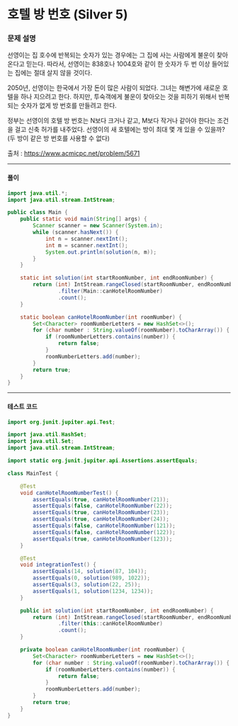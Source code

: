# 호텔 방 번호 (Silver 5)

### 문제 설명

선영이는 집 호수에 반복되는 숫자가 있는 경우에는 그 집에 사는 사람에게 불운이 찾아온다고 믿는다. 따라서, 선영이는 838호나 1004호와 같이 한 숫자가 두 번 이상 들어있는 집에는 절대 살지 않을 것이다.

2050년, 선영이는 한국에서 가장 돈이 많은 사람이 되었다. 그녀는 해변가에 새로운 호텔을 하나 지으려고 한다. 하지만, 투숙객에게 불운이 찾아오는 것을 피하기 위해서 반복되는 숫자가 없게 방 번호를 만들려고 한다.

정부는 선영이의 호텔 방 번호는 N보다 크거나 같고, M보다 작거나 같아야 한다는 조건을 걸고 신축 허가를 내주었다. 선영이의 새 호텔에는 방이 최대 몇 개 있을 수 있을까? (두 방이 같은 방 번호를 사용할 수 없다)

출처 : https://www.acmicpc.net/problem/5671

---

#### 풀이
~~~java
import java.util.*;
import java.util.stream.IntStream;

public class Main {
    public static void main(String[] args) {
        Scanner scanner = new Scanner(System.in);
        while (scanner.hasNext()) {
            int n = scanner.nextInt();
            int m = scanner.nextInt();
            System.out.println(solution(n, m));
        }
    }

    static int solution(int startRoomNumber, int endRoomNumber) {
        return (int) IntStream.rangeClosed(startRoomNumber, endRoomNumber)
                .filter(Main::canHotelRoomNumber)
                .count();
    }

    static boolean canHotelRoomNumber(int roomNumber) {
        Set<Character> roomNumberLetters = new HashSet<>();
        for (char number : String.valueOf(roomNumber).toCharArray()) {
            if (roomNumberLetters.contains(number)) {
                return false;
            }
            roomNumberLetters.add(number);
        }
        return true;
    }
}
~~~

---

#### 테스트 코드
~~~java
import org.junit.jupiter.api.Test;

import java.util.HashSet;
import java.util.Set;
import java.util.stream.IntStream;

import static org.junit.jupiter.api.Assertions.assertEquals;

class MainTest {

    @Test
    void canHotelRoomNumberTest() {
        assertEquals(true, canHotelRoomNumber(21));
        assertEquals(false, canHotelRoomNumber(22));
        assertEquals(true, canHotelRoomNumber(23));
        assertEquals(true, canHotelRoomNumber(24));
        assertEquals(false, canHotelRoomNumber(121));
        assertEquals(false, canHotelRoomNumber(122));
        assertEquals(true, canHotelRoomNumber(123));
    }

    @Test
    void integrationTest() {
        assertEquals(14, solution(87, 104));
        assertEquals(0, solution(989, 1022));
        assertEquals(3, solution(22, 25));
        assertEquals(1, solution(1234, 1234));
    }

    public int solution(int startRoomNumber, int endRoomNumber) {
        return (int) IntStream.rangeClosed(startRoomNumber, endRoomNumber)
                .filter(this::canHotelRoomNumber)
                .count();
    }

    private boolean canHotelRoomNumber(int roomNumber) {
        Set<Character> roomNumberLetters = new HashSet<>();
        for (char number : String.valueOf(roomNumber).toCharArray()) {
            if (roomNumberLetters.contains(number)) {
                return false;
            }
            roomNumberLetters.add(number);
        }
        return true;
    }
}
~~~
